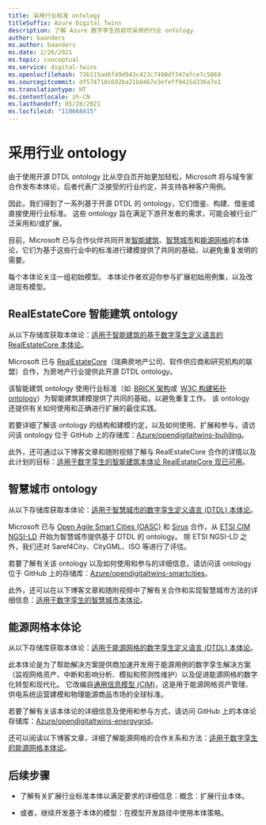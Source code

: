 ```yaml
---
title: 采用行业标准 ontology
titleSuffix: Azure Digital Twins
description: 了解 Azure 数字孪生目前可采用的行业 ontology
author: baanders
ms.author: baanders
ms.date: 2/26/2021
ms.topic: conceptual
ms.service: digital-twins
ms.openlocfilehash: 73b115ad6f49d943c423c7490df347afce7c5869
ms.sourcegitcommit: df574710c692ba21b0467e3efeff9415d336a7e1
ms.translationtype: HT
ms.contentlocale: zh-CN
ms.lasthandoff: 05/28/2021
ms.locfileid: "110668415"
---
```

# <a name="adopting-an-industry-ontology"></a>采用行业 ontology

由于使用开源 DTDL ontology 比从空白页开始更加轻松，Microsoft 将与域专家合作发布本体论，后者代表广泛接受的行业约定，并支持各种客户用例。 

因此，我们得到了一系列基于开源 DTDL 的 ontology，它们借鉴、构建、借鉴或直接使用行业标准。 这些 ontology 旨在满足下游开发者的需求，可能会被行业广泛采用和/或扩展。

目前，Microsoft 已与合作伙伴共同开发[智能建筑](#realestatecore-smart-building-ontology)、[智慧城市](#smart-cities-ontology)和[能源网格](#energy-grid-ontology)的本体论，它们为基于这些行业中的标准进行建模提供了共同的基础，以避免重复发明的需要。 

每个本体论关注一组初始模型。 本体论作者欢迎你参与扩展初始用例集，以及改进现有模型。 

## <a name="realestatecore-smart-building-ontology"></a>RealEstateCore 智能建筑 ontology

从以下存储库获取本体论：[适用于智能建筑的基于数字孪生定义语言的 RealEstateCore 本体论](https://github.com/Azure/opendigitaltwins-building)。

Microsoft 已与 [RealEstateCore](https://www.realestatecore.io/)（瑞典房地产公司、软件供应商和研究机构的联盟）合作，为房地产行业提供此开源 DTDL ontology。

该智能建筑 ontology 使用行业标准（如  [BRICK 架构](https://brickschema.org/ontology/)或  [W3C 构建拓扑 ontology](https://w3c-lbd-cg.github.io/bot/index.html)）为智能建筑建模提供了共同的基础，以避免重复工作。 该 ontology 还提供有关如何使用和正确进行扩展的最佳实践。 

若要详细了解该 ontology 的结构和建模约定，以及如何使用、扩展和参与，请访问该 ontology 位于 GitHub 上的存储库：[Azure/opendigitaltwins-building](https://github.com/Azure/opendigitaltwins-building)。 

此外，还可通过以下博客文章和随附视频了解与 RealEstateCore 合作的详情以及此计划的目标：[适用于数字孪生的智能建筑本体论 RealEstateCore 现已可用](https://techcommunity.microsoft.com/t5/internet-of-things/realestatecore-a-smart-building-ontology-for-digital-twins-is/ba-p/1914794)。

## <a name="smart-cities-ontology"></a>智慧城市 ontology

从以下存储库获取本体论：[适用于智慧城市的数字孪生定义语言 (DTDL) 本体论](https://github.com/Azure/opendigitaltwins-smartcities)。

Microsoft 已与 [Open Agile Smart Cities (OASC)](https://oascities.org/) 和 [Sirus](https://sirus.be/) 合作，从 [ETSI CIM NGSI-LD](https://www.etsi.org/committee/cim) 开始为智慧城市提供基于 DTDL 的 ontology。 除 ETSI NGSI-LD 之外，我们还对 Saref4City、CityGML、ISO 等进行了评估。

若要了解有关该 ontology 以及如何使用和参与的详细信息，请访问该 ontology 位于 GitHub 上的存储库：[Azure/opendigitaltwins-smartcities](https://github.com/Azure/opendigitaltwins-smartcities)。 

此外，还可以在以下博客文章和随附视频中了解有关合作和实现智慧城市方法的详细信息：[适用于数字孪生的智慧城市本体论](https://techcommunity.microsoft.com/t5/internet-of-things/smart-cities-ontology-for-digital-twins/ba-p/2166585)。

## <a name="energy-grid-ontology"></a>能源网格本体论

从以下存储库获取本体论：[适用于能源网格的数字孪生定义语言 (DTDL) 本体论](https://github.com/Azure/opendigitaltwins-energygrid/)。

此本体论是为了帮助解决方案提供商加速开发用于能源用例的数字孪生解决方案（监视网格资产、中断和影响分析、模拟和预测性维护）以及促进能源网格的数字化转型和现代化。 它改编自[通用信息模型 (CIM)](https://cimug.ucaiug.org/)，这是用于能源网格资产管理、供电系统运营建模和物理能源商品市场的全球标准。

若要了解有关该本体论的详细信息及使用和参与方式，请访问 GitHub 上的本体论存储库：[Azure/opendigitaltwins-energygrid](https://github.com/Azure/opendigitaltwins-energygrid/)。 

还可以阅读以下博客文章，详细了解能源网格的合作关系和方法：[适用于数字孪生的能源网格本体论](https://techcommunity.microsoft.com/t5/internet-of-things/energy-grid-ontology-for-digital-twins-is-now-available/ba-p/2325134)。

## <a name="next-steps"></a>后续步骤

* 了解有关扩展行业标准本体以满足要求的详细信息：概念：扩展行业本体。

* 或者，继续开发基于本体的模型：在模型开发路径中使用本体策略。
